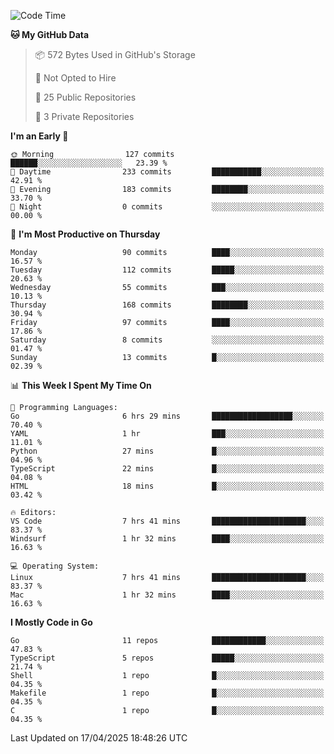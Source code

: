 <!--START_SECTION:waka-->
![Code Time](http://img.shields.io/badge/Code%20Time-1%2C186%20hrs%2022%20mins-blue)

**🐱 My GitHub Data** 

> 📦 572 Bytes Used in GitHub's Storage 
 > 
> 🚫 Not Opted to Hire
 > 
> 📜 25 Public Repositories 
 > 
> 🔑 3 Private Repositories 
 > 
**I'm an Early 🐤** 

```text
🌞 Morning                127 commits         ██████░░░░░░░░░░░░░░░░░░░   23.39 % 
🌆 Daytime                233 commits         ███████████░░░░░░░░░░░░░░   42.91 % 
🌃 Evening                183 commits         ████████░░░░░░░░░░░░░░░░░   33.70 % 
🌙 Night                  0 commits           ░░░░░░░░░░░░░░░░░░░░░░░░░   00.00 % 
```
📅 **I'm Most Productive on Thursday** 

```text
Monday                   90 commits          ████░░░░░░░░░░░░░░░░░░░░░   16.57 % 
Tuesday                  112 commits         █████░░░░░░░░░░░░░░░░░░░░   20.63 % 
Wednesday                55 commits          ███░░░░░░░░░░░░░░░░░░░░░░   10.13 % 
Thursday                 168 commits         ████████░░░░░░░░░░░░░░░░░   30.94 % 
Friday                   97 commits          ████░░░░░░░░░░░░░░░░░░░░░   17.86 % 
Saturday                 8 commits           ░░░░░░░░░░░░░░░░░░░░░░░░░   01.47 % 
Sunday                   13 commits          █░░░░░░░░░░░░░░░░░░░░░░░░   02.39 % 
```


📊 **This Week I Spent My Time On** 

```text
💬 Programming Languages: 
Go                       6 hrs 29 mins       ██████████████████░░░░░░░   70.40 % 
YAML                     1 hr                ███░░░░░░░░░░░░░░░░░░░░░░   11.01 % 
Python                   27 mins             █░░░░░░░░░░░░░░░░░░░░░░░░   04.96 % 
TypeScript               22 mins             █░░░░░░░░░░░░░░░░░░░░░░░░   04.08 % 
HTML                     18 mins             █░░░░░░░░░░░░░░░░░░░░░░░░   03.42 % 

🔥 Editors: 
VS Code                  7 hrs 41 mins       █████████████████████░░░░   83.37 % 
Windsurf                 1 hr 32 mins        ████░░░░░░░░░░░░░░░░░░░░░   16.63 % 

💻 Operating System: 
Linux                    7 hrs 41 mins       █████████████████████░░░░   83.37 % 
Mac                      1 hr 32 mins        ████░░░░░░░░░░░░░░░░░░░░░   16.63 % 
```

**I Mostly Code in Go** 

```text
Go                       11 repos            ████████████░░░░░░░░░░░░░   47.83 % 
TypeScript               5 repos             █████░░░░░░░░░░░░░░░░░░░░   21.74 % 
Shell                    1 repo              █░░░░░░░░░░░░░░░░░░░░░░░░   04.35 % 
Makefile                 1 repo              █░░░░░░░░░░░░░░░░░░░░░░░░   04.35 % 
C                        1 repo              █░░░░░░░░░░░░░░░░░░░░░░░░   04.35 % 
```




 Last Updated on 17/04/2025 18:48:26 UTC
<!--END_SECTION:waka-->
